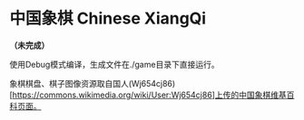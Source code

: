 # 中国象棋  Chinese XiangQi

**（未完成）**

使用Debug模式编译，生成文件在./game目录下直接运行。

象棋棋盘、棋子图像资源取自国人(Wj654cj86)[https://commons.wikimedia.org/wiki/User:Wj654cj86]上传的中国象棋维基百科页面。

